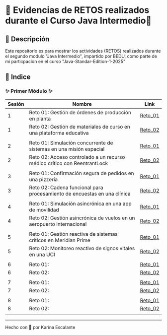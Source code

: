 # 🩷 Evidencias de RETOS realizados durante el Curso Java Intermedio🩷

## 🤍 Descripción
Este repositorio es para mostrar los actividades (RETOS) realizados durante el segundo modulo "Java Intermedio", impartido por BEDU, como parte de mi particpacion en el curso "Java-Standar-Edition-1-2025" 

## 🤍 Indice

###      ✨ Primer Módulo ✨
| Sesión | Nombre | Link |
|---|---|---|
| 1 | Reto 01: Gestión de órdenes de producción en planta | [Reto_01](https://github.com/KatyE0/Curso_Java_Intermedio/tree/main/Segundo_Modulo/Sesion_01/Reto_01) |
| 1 | Reto 02: Gestión de materiales de curso en una plataforma educativa | [Reto_02](https://github.com/KatyE0/Curso_Java_Intermedio/tree/main/Segundo_Modulo/Sesion_01/Reto_02) |
||||
| 2 | Reto 01: Simulación concurrente de sistemas en una misión espacial | [Reto_01](https://github.com/KatyE0/Curso_Java_Intermedio/tree/main/Segundo_Modulo/Sesion_02/Reto_01) |
| 2 | Reto 02: Acceso controlado a un recurso médico crítico con ReentrantLock | [Reto_02](https://github.com/KatyE0/Curso_Java_Intermedio/tree/main/Segundo_Modulo/Sesion_02/Reto_02) |
||||
| 3 | Reto 01: Confirmación segura de pedidos en una pizzería | [Reto_01]() |
| 3 | Reto 02: Cadena funcional para procesamiento de encuestas en una clínica | [Reto_02]() |
||||
| 4 | Reto 01: Simulación asincrónica en una app de movilidad | [Reto_01]() |
| 4 | Reto 02: Gestión asincrónica de vuelos en un aeropuerto internacional | [Reto_02]() |
||||
| 5 | Reto 01: Gestión reactiva de sistemas críticos en Meridian Prime | [Reto_01]() |
| 5 | Reto 02: Monitoreo reactivo de signos vitales en una UCI| [Reto_02]() |
||||
| 6 | Reto 01: | [Reto_01]() |
| 6 | Reto 02: | [Reto_02]() |
||||
| 7 | Reto 01: | [Reto_01]() |
| 7 | Reto 02: | [Reto_02]() |
||||
| 8 | Reto 01: | [Reto_01]() |
| 8 | Reto 02: | [Reto_02]() |
||||

---
Hecho con 🤍 por Karina Escalante
